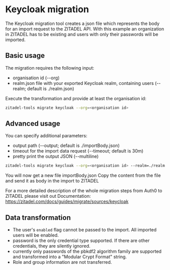 # Keycloak migration

The Keycloak migration tool creates a json file which represents the body for an import request to the ZITADEL API.
With this example an organization in ZITADEL has to be existing and users with only their passwords will be imported.

## Basic usage

The migration requires the following input:
 - organisation id (--org)
 - realm.json file with your exported Keycloak realm, containing users (--realm; default is ./realm.json)

Execute the transformation and provide at least the organisation id:
```bash
zitadel-tools migrate keycloak --org=<organisation id>
```

## Advanced usage

You can specify additional parameters:
 - output path (--output; default is ./importBody.json)
 - timeout for the import data request (--timeout; default is 30m)
 - pretty print the output JSON (--multiline)

```bash
zitadel-tools migrate keycloak --org=<organisation id> --realm=./realm.json --output=./importBody.json --timeout=1h --multiline
```

You will now get a new file importBody.json
Copy the content from the file and send it as body in the import to ZITADEL

For a more detailed description of the whole migration steps from Auth0 to ZITADEL please visit out Documentation:
https://zitadel.com/docs/guides/migrate/sources/keycloak

## Data transformation

- The user's `enabled` flag cannot be passed to the import. All imported users will be enabled.
- password is the only credential type supported. If there are other credentials, they are silently ignored.
- currently only passwords of the pbkdf2 algorithm family are supported and transformed into a "Modular Crypt Format" string.
- Role and group information are not transferred.
